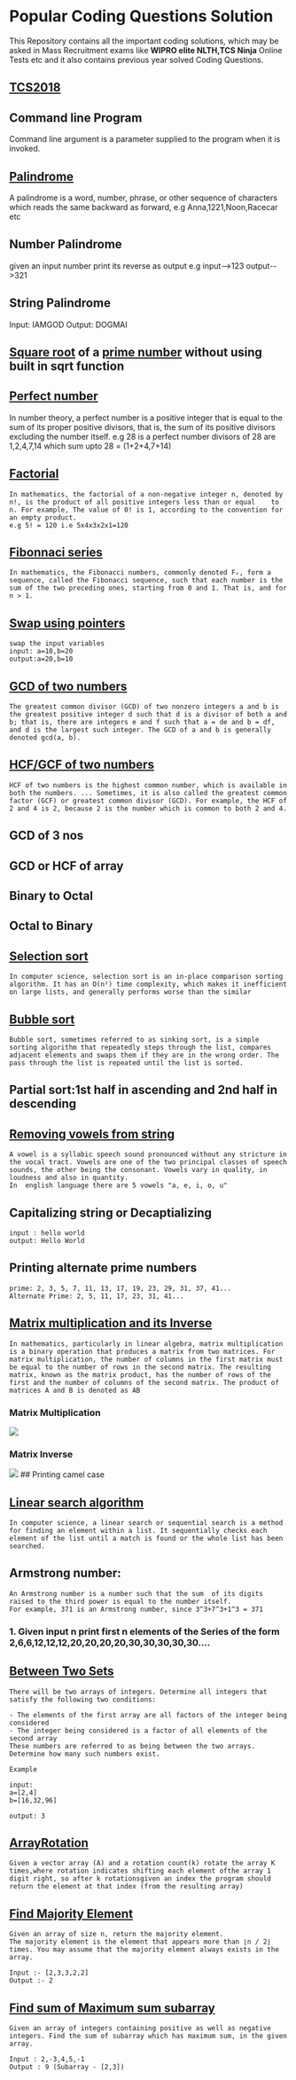 # Popular Coding Questions Solution

This Repository contains all the important coding solutions, which may be asked in Mass Recruitment exams like <b>WIPRO elite NLTH,TCS Ninja</b> Online Tests etc and it also contains previous year solved Coding Questions.

## [TCS2018](https://github.com/saurabh47/TCS_NINJA_CODES/tree/master/TCS2018)

## Command line Program

Command line argument is a parameter supplied to the program when it is invoked.

## [Palindrome](https://en.wikipedia.org/wiki/Palindrome)

A palindrome is a word, number, phrase, or other sequence of characters which reads the same backward as forward,
e.g Anna,1221,Noon,Racecar etc

## Number Palindrome

given an input number print its reverse as output
 e.g input-->123 output-->321

## String Palindrome

Input: IAMGOD
Output: DOGMAI

## [Square root](https://en.wikipedia.org/wiki/Square_root) of a [prime number](https://en.wikipedia.org/wiki/Prime_number) without using built in sqrt function

## [Perfect number](https://en.wikipedia.org/wiki/Perfect_number)

In number theory, a perfect number is a positive integer that is equal to the sum of its proper positive divisors, that is, the sum of its positive divisors excluding the number itself.
e.g 28 is a perfect number divisors of 28 are 1,2,4,7,14 which sum upto 28 = (1+2+4,7+14)

## [Factorial](https://en.wikipedia.org/wiki/Factorial)

```
In mathematics, the factorial of a non-negative integer n, denoted by n!, is the product of all positive integers less than or equal    to n. For example, The value of 0! is 1, according to the convention for an empty product.
e.g 5! = 120 i.e 5x4x3x2x1=120
```

## [Fibonnaci series](https://en.wikipedia.org/wiki/Fibonacci_number)

```
In mathematics, the Fibonacci numbers, commonly denoted Fₙ, form a sequence, called the Fibonacci sequence, such that each number is the sum of the two preceding ones, starting from 0 and 1. That is, and for n > 1.
```

## [Swap using pointers](https://github.com/saurabh47/Popular_Coding_Questions_Solution/blob/master/swapping/swap.c)

```
swap the input variables
input: a=10,b=20
output:a=20,b=10
```

## [GCD of two numbers](https://en.wikipedia.org/wiki/Greatest_common_divisor)

```
The greatest common divisor (GCD) of two nonzero integers a and b is the greatest positive integer d such that d is a divisor of both a and b; that is, there are integers e and f such that a = de and b = df, and d is the largest such integer. The GCD of a and b is generally denoted gcd(a, b).
```

## [HCF/GCF of two numbers](https://www.smartick.com/blog/math/learning-resources/greatest-common-factor-gcf/)

```
HCF of two numbers is the highest common number, which is available in both the numbers. ... Sometimes, it is also called the greatest common factor (GCF) or greatest common divisor (GCD). For example, the HCF of 2 and 4 is 2, because 2 is the number which is common to both 2 and 4.
```

## GCD of 3 nos

## GCD or HCF of array

## Binary to Octal

## Octal to Binary

## [Selection sort](https://github.com/saurabh47/Popular_Coding_Questions_Solution/tree/master/SelectionSort)

```
In computer science, selection sort is an in-place comparison sorting algorithm. It has an O(n²) time complexity, which makes it inefficient on large lists, and generally performs worse than the similar
```

## [Bubble sort](https://github.com/saurabh47/Popular_Coding_Questions_Solution/tree/master/BubbleSort)

```
Bubble sort, sometimes referred to as sinking sort, is a simple sorting algorithm that repeatedly steps through the list, compares adjacent elements and swaps them if they are in the wrong order. The pass through the list is repeated until the list is sorted.
```

## Partial sort:1st half in ascending and 2nd half in descending

## [Removing vowels from string](https://en.wikipedia.org/wiki/Vowel)
```
A vowel is a syllabic speech sound pronounced without any stricture in the vocal tract. Vowels are one of the two principal classes of speech sounds, the other being the consonant. Vowels vary in quality, in loudness and also in quantity.
In  english language there are 5 vowels "a, e, i, o, u"
```

## Capitalizing string or Decaptializing
```
input : hello world
output: Hello World
```
## Printing alternate prime numbers
```
prime: 2, 3, 5, 7, 11, 13, 17, 19, 23, 29, 31, 37, 41...
Alternate Prime: 2, 5, 11, 17, 23, 31, 41...
```


## [Matrix multiplication and its Inverse](https://en.wikipedia.org/wiki/Matrix_multiplication)
```
In mathematics, particularly in linear algebra, matrix multiplication is a binary operation that produces a matrix from two matrices. For matrix multiplication, the number of columns in the first matrix must be equal to the number of rows in the second matrix. The resulting matrix, known as the matrix product, has the number of rows of the first and the number of columns of the second matrix. The product of matrices A and B is denoted as AB
```
### Matrix Multiplication
<img src="https://www.mathsisfun.com/algebra/images/matrix-multiply-c.svg">

### Matrix Inverse
<img src="https://www.mathsisfun.com/algebra/images/matrix-inverse-2x2.svg">
## Printing camel case

## [Linear search algorithm](https://github.com/saurabh47/Popular_Coding_Questions_Solution/tree/master/Linear)
```
In computer science, a linear search or sequential search is a method for finding an element within a list. It sequentially checks each element of the list until a match is found or the whole list has been searched.
```

## Armstrong number:

```
An Armstrong number is a number such that the sum  of its digits raised to the third power is equal to the number itself.
For example, 371 is an Armstrong number, since 3^3+7^3+1^3 = 371

```

### 1. Given input n print first n elements of the Series of the form 2,6,6,12,12,12,20,20,20,20,30,30,30,30,30....

## [Between Two Sets](https://www.hackerrank.com/challenges/between-two-sets/problem)

```
There will be two arrays of integers. Determine all integers that satisfy the following two conditions:

- The elements of the first array are all factors of the integer being considered
- The integer being considered is a factor of all elements of the second array
These numbers are referred to as being between the two arrays. Determine how many such numbers exist.

Example

input:
a=[2,4]
b=[16,32,96]

output: 3
```

## [ArrayRotation](https://www.hackerrank.com/challenges/circular-array-rotation/problem)

```
Given a vector array (A) and a rotation count(k) rotate the array K times,where rotation indicates shifting each element ofthe array 1 digit right, so after k rotationsgiven an index the program should return the element at that index (from the resulting array)
```

## [Find Majority Element](https://leetcode.com/problems/majority-element/)

```
Given an array of size n, return the majority element.
The majority element is the element that appears more than ⌊n / 2⌋ times. You may assume that the majority element always exists in the array.

Input :- [2,3,3,2,2]
Output :- 2

```

## [Find sum of Maximum sum subarray](https://leetcode.com/problems/maximum-subarray/)

```
Given an array of integers containing positive as well as negative integers. Find the sum of subarray which has maximum sum, in the given array.

Input : 2,-3,4,5,-1
Output : 9 (Subarray - [2,3])

```
